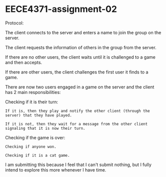 # EECE4371-assignment-02

Protocol:

The client connects to the server and enters a name to join the group on the server.

The client requests the information of others in the group from the server.

  If there are no other users, the client waits until it is challenged to a game and then accepts.
  
  If there are other users, the client challenges the first user it finds to a game.
  
There are now two users engaged in a game on the server and the client has 2 main responsibilities:

  Checking if it is their turn:
  
    If it is, then they play and notify the other client (through the server) that they have played.
    
    If it is not, then they wait for a message from the other client signaling that it is now their turn.
    
  Checking if the game is over:
  
    Checking if anyone won.
    
    Checking if it is a cat game.

I am submitting this because I feel that I can't submit nothing, but I fully intend to explore this more whenever I have time.
